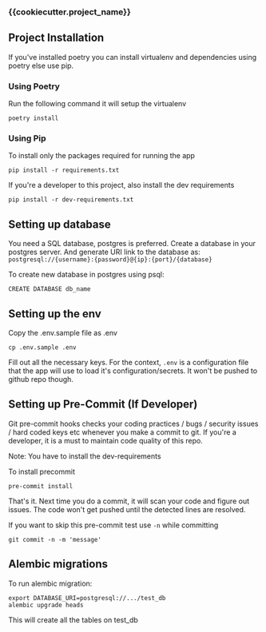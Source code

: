 ### {{cookiecutter.project_name}}


## Project Installation

If you've installed poetry you can install virtualenv and dependencies using poetry else use pip.


### Using Poetry

Run the following command it will setup the virtualenv

```
poetry install
```

### Using Pip

To install only the packages required for running the app

```
pip install -r requirements.txt
```

If you're a developer to this project, also install the dev requirements

```
pip install -r dev-requirements.txt
```


## Setting up database

You need a SQL database, postgres is preferred. Create a database in your postgres server.
And generate URI link to the database as: `postgresql://{username}:{password}@{ip}:{port}/{database}`

To create new database in postgres using psql:

```
CREATE DATABASE db_name
```


## Setting up the env

Copy the .env.sample file as .env

```
cp .env.sample .env
```

Fill out all the necessary keys.
For the context, `.env` is a configuration file that the app will use to load it's configuration/secrets. It won't be pushed to github repo though.


## Setting up Pre-Commit (If Developer)

Git pre-commit hooks checks your coding practices / bugs / security issues / hard coded keys etc whenever you make a commit to git. If you're a developer, it is a must to maintain code quality of this repo.

Note: You have to install the dev-requirements

To install precommit

```
pre-commit install
```

That's it. Next time you do a commit, it will scan your code and figure out issues. The code won't get pushed until the detected lines are resolved.

If you want to skip this pre-commit test use `-n` while committing

```
git commit -n -m 'message'
```

## Alembic migrations

To run alembic migration:

```
export DATABASE_URI=postgresql://.../test_db
alembic upgrade heads
```

This will create all the tables on test_db
